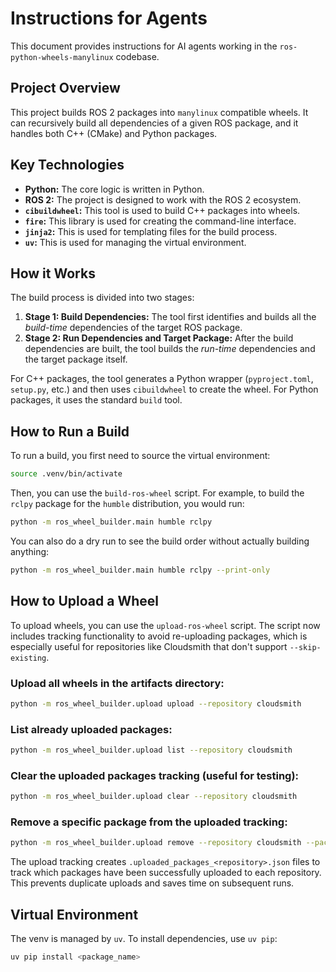 # Instructions for Agents

This document provides instructions for AI agents working in the `ros-python-wheels-manylinux` codebase.

## Project Overview

This project builds ROS 2 packages into `manylinux` compatible wheels. It can recursively build all dependencies of a given ROS package, and it handles both C++ (CMake) and Python packages.

## Key Technologies

- **Python:** The core logic is written in Python.
- **ROS 2:** The project is designed to work with the ROS 2 ecosystem.
- **`cibuildwheel`:** This tool is used to build C++ packages into wheels.
- **`fire`:** This library is used for creating the command-line interface.
- **`jinja2`:** This is used for templating files for the build process.
- **`uv`:** This is used for managing the virtual environment.

## How it Works

The build process is divided into two stages:

1.  **Stage 1: Build Dependencies:** The tool first identifies and builds all the _build-time_ dependencies of the target ROS package.
2.  **Stage 2: Run Dependencies and Target Package:** After the build dependencies are built, the tool builds the _run-time_ dependencies and the target package itself.

For C++ packages, the tool generates a Python wrapper (`pyproject.toml`, `setup.py`, etc.) and then uses `cibuildwheel` to create the wheel. For Python packages, it uses the standard `build` tool.

## How to Run a Build

To run a build, you first need to source the virtual environment:

```bash
source .venv/bin/activate
```

Then, you can use the `build-ros-wheel` script. For example, to build the `rclpy` package for the `humble` distribution, you would run:

```bash
python -m ros_wheel_builder.main humble rclpy
```

You can also do a dry run to see the build order without actually building anything:

```bash
python -m ros_wheel_builder.main humble rclpy --print-only
```

## How to Upload a Wheel

To upload wheels, you can use the `upload-ros-wheel` script. The script now includes tracking functionality to avoid re-uploading packages, which is especially useful for repositories like Cloudsmith that don't support `--skip-existing`.

### Upload all wheels in the artifacts directory:

```bash
python -m ros_wheel_builder.upload upload --repository cloudsmith
```

### List already uploaded packages:

```bash
python -m ros_wheel_builder.upload list --repository cloudsmith
```

### Clear the uploaded packages tracking (useful for testing):

```bash
python -m ros_wheel_builder.upload clear --repository cloudsmith
```

### Remove a specific package from the uploaded tracking:

```bash
python -m ros_wheel_builder.upload remove --repository cloudsmith --package-filename "ros-package-1.0.0-py3-none-any.whl"
```

The upload tracking creates `.uploaded_packages_<repository>.json` files to track which packages have been successfully uploaded to each repository. This prevents duplicate uploads and saves time on subsequent runs.

## Virtual Environment

The venv is managed by `uv`. To install dependencies, use `uv pip`:

```bash
uv pip install <package_name>
```
